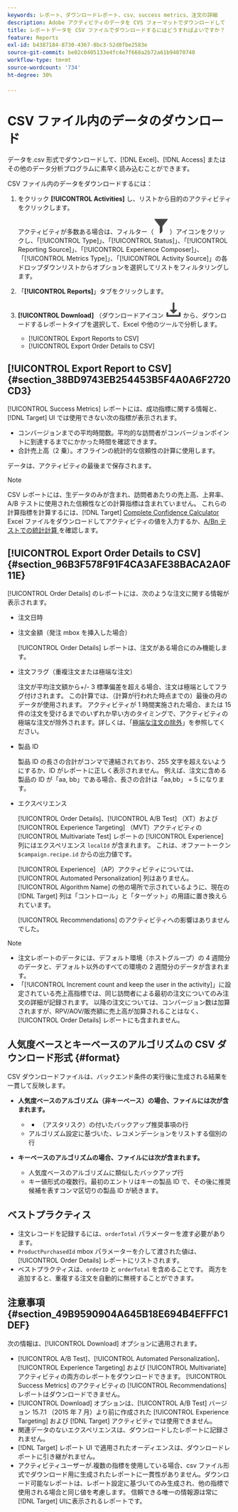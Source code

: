 ```yaml
---
keywords: レポート、ダウンロードレポート、csv、success metrics、注文の詳細
description: Adobe アクティビティのデータを CVS フォーマットでダウンロードして  [!DNL Target] Excel、Access、またはその他のデータ分析プログラムに素早くインポートする方法を説明します。
title: レポートデータを CSV ファイルでダウンロードするにはどうすればよいですか？
feature: Reports
exl-id: b4387184-8730-4367-8bc3-52d8fbe2583e
source-git-commit: be02c0405133e4fc4e7f668a2b72a61b94070740
workflow-type: tm+mt
source-wordcount: '734'
ht-degree: 30%

---
```


# CSV ファイル内のデータのダウンロード

データを.csv 形式でダウンロードして、[!DNL Excel]、[!DNL Access] またはその他のデータ分析プログラムに素早く読み込むことができます。

CSV ファイル内のデータをダウンロードするには：

1. をクリック **[!UICONTROL Activities]** し、リストから目的のアクティビティをクリックします。

   アクティビティが多数ある場合は、フィルター（![ フィルターアイコン ](/help/main/assets/icons/Filter.svg)）アイコンをクリックし、「[!UICONTROL Type]」、「[!UICONTROL Status]」、「[!UICONTROL Reporting Source]」、「[!UICONTROL Experience Composer]」、「[!UICONTROL Metrics Type]」、「[!UICONTROL Activity Source]」の各ドロップダウンリストからオプションを選択してリストをフィルタリングします。

1. 「**[!UICONTROL Reports]**」タブをクリックします。
1. **[!UICONTROL Download]** （ダウンロードアイコン ![ アイコンをクリックし ](/help/main/assets/icons/Download.svg) から、ダウンロードするレポートタイプを選択して、Excel や他のツールで分析します。

   * [!UICONTROL Export Reports to CSV]
   * [!UICONTROL Export Order Details to CSV]

## [!UICONTROL Export Report to CSV] {#section_38BD9743EB254453B5F4A0A6F2720CD3}

[!UICONTROL Success Metrics] レポートには、成功指標に関する情報と、[!DNL Target] UI では使用できない次の指標が表示されます。

* コンバージョンまでの平均時間数。平均的な訪問者がコンバージョンポイントに到達するまでにかかった時間を確認できます。
* 合計売上高（2 乗）。オフラインの統計的な信頼性の計算に使用します。

データは、アクティビティの最後まで保存されます。

>[!NOTE]
>
>CSV レポートには、生データのみが含まれ、訪問者あたりの売上高、上昇率、A/B テストに使用された信頼性などの計算指標は含まれていません。 これらの計算指標を計算するには、[!DNL Target] [Complete Confidence Calculator](/help/main/assets/complete_confidence_calculator.xlsx) Excel ファイルをダウンロードしてアクティビティの値を入力するか、[A/Bn テストでの統計計算 ](/help/main/c-reports/statistical-methodology/statistical-calculations.md) を確認します。

## [!UICONTROL Export Order Details to CSV] {#section_96B3F578F91F4CA3AFE38BACA2A0F11E}

[!UICONTROL Order Details] のレポートには、次のような注文に関する情報が表示されます。

* 注文日時
* 注文金額（発注 mbox を挿入した場合）

  [!UICONTROL Order Details] レポートは、注文がある場合にのみ機能します。

* 注文フラグ（重複注文または極端な注文）

  注文が平均注文額から+/- 3 標準偏差を超える場合、注文は極端としてフラグ付けされます。 この計算では、（計算が行われた時点までの）最後の月のデータが使用されます。 アクティビティが 1 時間実施された場合、または 15 件の注文を受けるまでのいずれか早い方のタイミングで、アクティビティの極端な注文が除外されます。詳しくは、「[極端な注文の除外](/help/main/c-reports/c-report-settings/excluding-extreme-orders.md#task_2AE7743FFCDD466DAEEB720BE5F33DAA)」を参照してください。

* 製品 ID

  製品 ID の長さの合計がコンマで連結されており、255 文字を超えないようにするか、ID がレポートに正しく表示されません。 例えば、注文に含める製品の ID が「aa, bb」である場合、長さの合計は「aa,bb」 = 5 になります。

* エクスペリエンス

  [!UICONTROL Order Details]、[!UICONTROL A/B Test] （XT）および [!UICONTROL Experience Targeting] （MVT）アクティビティの [!UICONTROL Multivariate Test] レポートの [!UICONTROL Experience] 列にはエクスペリエンス `localId` が含まれます。 これは、オファートークン `$campaign.recipe.id` からの出力値です。

  [!UICONTROL Experience] （AP）アクティビティについては、[!UICONTROL Automated Personalization] 列はありません。 [!UICONTROL Algorithm Name] の他の場所で示されているように、現在の [!DNL Target] 列は「コントロール」と「ターゲット」の用語に置き換えられています。

  [!UICONTROL Recommendations] のアクティビティへの影響はありませんでした。

>[!NOTE]
>
>* 注文レポートのデータには、デフォルト環境（ホストグループ）の 4 週間分のデータと、デフォルト以外のすべての環境の 2 週間分のデータが含まれます。
>* 「[!UICONTROL Increment count and keep the user in the activity]」に設定されている売上高指標では、同じ訪問者による最初の注文についてのみ注文の詳細が記録されます。 以降の注文については、コンバージョン数は加算されますが、RPV/AOV/販売額に売上高が加算されることはなく、[!UICONTROL Order Details] レポートにも含まれません。

## 人気度ベースとキーベースのアルゴリズムの CSV ダウンロード形式 {#format}

CSV ダウンロードファイルは、バックエンド条件の実行後に生成される結果を一貫して反映します。

* **人気度ベースのアルゴリズム（非キーベース）の場合、ファイルには次が含まれます。**

   * * （アスタリスク）の付いたバックアップ推奨事項の行
   * アルゴリズム設定に基づいた、レコメンデーションをリストする個別の行

* **キーベースのアルゴリズムの場合、ファイルには次が含まれます。**

   * 人気度ベースのアルゴリズムに類似したバックアップ行
   * キー値形式の複数行。最初のエントリはキーの製品 ID で、その後に推奨候補を表すコンマ区切りの製品 ID が続きます。

## ベストプラクティス

* 注文レコードを記録するには、`orderTotal` パラメーターを渡す必要があります。
* `ProductPurchasedId` mbox パラメーターを介して渡された値は、[!UICONTROL Order Details] レポートにリストされます。
* ベストプラクティスは、`orderID` と `orderTotal` を含めることです。 両方を追加すると、重複する注文を自動的に無視することができます。

## 注意事項 {#section_49B9590904A645B18E694B4EFFFC1DEF}

次の情報は、[!UICONTROL Download] オプションに適用されます。

* [!UICONTROL A/B Test]、[!UICONTROL Automated Personalization]、[!UICONTROL Experience Targeting] および [!UICONTROL Multivariate] アクティビティの両方のレポートをダウンロードできます。 [!UICONTROL Success Metrics] のアクティビティの [!UICONTROL Recommendations] レポートはダウンロードできません。
* [!UICONTROL Download] オプションは、[!UICONTROL A/B Test] バージョン 15.7.1 （2015 年 7 月）より前に作成された [!UICONTROL Experience Targeting] および [!DNL Target] アクティビティでは使用できません。
* 関連データのないエクスペリエンスは、ダウンロードしたレポートに記録されません。
* [!DNL Target] レポート UI で適用されたオーディエンスは、ダウンロードレポートに引き継がれません。
* アクティビティユーザーが.複数の指標を使用している場合、csv ファイル形式でダウンロード用に生成されたレポートに一貫性がありません。ダウンロード可能なレポートは、レポート設定に基づいてのみ生成され、他の指標で使用される場合と同じ値を考慮します。 信頼できる唯一の情報源は常に [!DNL Target] UIに表示されるレポートです。
